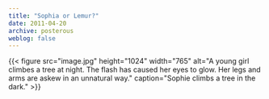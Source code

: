```yaml
---
title: "Sophia or Lemur?"
date: 2011-04-20
archive: posterous
weblog: false
---
```


{{< figure 
	src="image.jpg" 
	height="1024" 
	width="765" 
	alt="A young girl climbes a tree at night. The flash has caused her eyes to glow. Her legs and arms are askew in an unnatural way." 
	caption="Sophie climbs a tree in the dark." >}}

